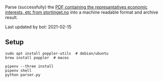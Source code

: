 Parse (successfully) the [PDF containing the represantatives economic interests, etc from stortinget.no](https://www.stortinget.no/no/Stortinget-og-demokratiet/Representantene/Okonomiske-interesser/) into a machine readable format and archive result.

Last updated by bot: 2021-02-15

## Setup
    sudo apt install poppler-utils  # debian/ubuntu
    brew install poppler  # macos

    pipenv --three install
    pipenv shell
    python parser.py
